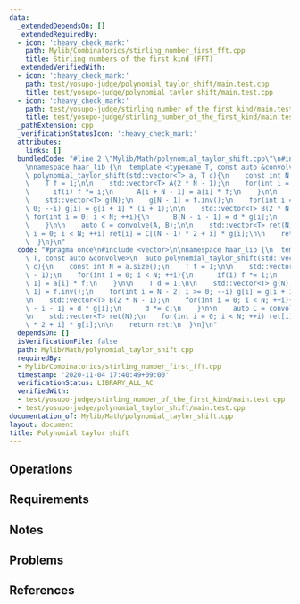 ```yaml
---
data:
  _extendedDependsOn: []
  _extendedRequiredBy:
  - icon: ':heavy_check_mark:'
    path: Mylib/Combinatorics/stirling_number_first_fft.cpp
    title: Stirling numbers of the first kind (FFT)
  _extendedVerifiedWith:
  - icon: ':heavy_check_mark:'
    path: test/yosupo-judge/polynomial_taylor_shift/main.test.cpp
    title: test/yosupo-judge/polynomial_taylor_shift/main.test.cpp
  - icon: ':heavy_check_mark:'
    path: test/yosupo-judge/stirling_number_of_the_first_kind/main.test.cpp
    title: test/yosupo-judge/stirling_number_of_the_first_kind/main.test.cpp
  _pathExtension: cpp
  _verificationStatusIcon: ':heavy_check_mark:'
  attributes:
    links: []
  bundledCode: "#line 2 \"Mylib/Math/polynomial_taylor_shift.cpp\"\n#include <vector>\n\
    \nnamespace haar_lib {\n  template <typename T, const auto &convolve>\n  auto\
    \ polynomial_taylor_shift(std::vector<T> a, T c){\n    const int N = a.size();\n\
    \    T f = 1;\n\n    std::vector<T> A(2 * N - 1);\n    for(int i = 0; i < N; ++i){\n\
    \      if(i) f *= i;\n      A[i + N - 1] = a[i] * f;\n    }\n\n    T d = 1;\n\n\
    \    std::vector<T> g(N);\n    g[N - 1] = f.inv();\n    for(int i = N - 2; i >=\
    \ 0; --i) g[i] = g[i + 1] * (i + 1);\n\n    std::vector<T> B(2 * N - 1);\n   \
    \ for(int i = 0; i < N; ++i){\n      B[N - i - 1] = d * g[i];\n      d *= c;\n\
    \    }\n\n    auto C = convolve(A, B);\n\n    std::vector<T> ret(N);\n    for(int\
    \ i = 0; i < N; ++i) ret[i] = C[(N - 1) * 2 + i] * g[i];\n\n    return ret;\n\
    \  }\n}\n"
  code: "#pragma once\n#include <vector>\n\nnamespace haar_lib {\n  template <typename\
    \ T, const auto &convolve>\n  auto polynomial_taylor_shift(std::vector<T> a, T\
    \ c){\n    const int N = a.size();\n    T f = 1;\n\n    std::vector<T> A(2 * N\
    \ - 1);\n    for(int i = 0; i < N; ++i){\n      if(i) f *= i;\n      A[i + N -\
    \ 1] = a[i] * f;\n    }\n\n    T d = 1;\n\n    std::vector<T> g(N);\n    g[N -\
    \ 1] = f.inv();\n    for(int i = N - 2; i >= 0; --i) g[i] = g[i + 1] * (i + 1);\n\
    \n    std::vector<T> B(2 * N - 1);\n    for(int i = 0; i < N; ++i){\n      B[N\
    \ - i - 1] = d * g[i];\n      d *= c;\n    }\n\n    auto C = convolve(A, B);\n\
    \n    std::vector<T> ret(N);\n    for(int i = 0; i < N; ++i) ret[i] = C[(N - 1)\
    \ * 2 + i] * g[i];\n\n    return ret;\n  }\n}\n"
  dependsOn: []
  isVerificationFile: false
  path: Mylib/Math/polynomial_taylor_shift.cpp
  requiredBy:
  - Mylib/Combinatorics/stirling_number_first_fft.cpp
  timestamp: '2020-11-04 17:40:49+09:00'
  verificationStatus: LIBRARY_ALL_AC
  verifiedWith:
  - test/yosupo-judge/stirling_number_of_the_first_kind/main.test.cpp
  - test/yosupo-judge/polynomial_taylor_shift/main.test.cpp
documentation_of: Mylib/Math/polynomial_taylor_shift.cpp
layout: document
title: Polynomial taylor shift
---
```


## Operations

## Requirements

## Notes

## Problems

## References
